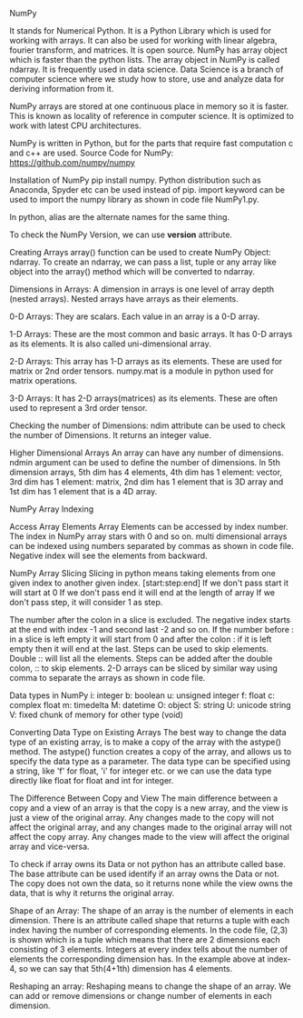 NumPy

It stands for Numerical Python. It is a Python Library which is used for working with arrays.
It can also be used for working with linear algebra, fourier transform, and matrices.
It is open source. NumPy has array object which is faster than the python lists. The array object in NumPy is called ndarray. It is frequently used in data science. Data Science is a branch of computer science where we study how to store, use and analyze data for deriving information from it.

NumPy arrays are stored at one continuous place in memory so it is faster. This is known as locality of reference in computer science. It is optimized to work with latest CPU architectures.

NumPy is written in Python, but for the parts that require fast computation c and c++ are used.
Source Code for NumPy: https://github.com/numpy/numpy

Installation of NumPy
pip install numpy. Python distribution such as Anaconda, Spyder etc can be used instead of pip. import keyword can be used to import the numpy library as shown in code file NumPy1.py.

In python, alias are the alternate names for the same thing.

To check the NumPy Version, we can use __version__ attribute.

Creating Arrays
array() function can be used to create NumPy Object: ndarray.
To create an ndarray, we can pass a list, tuple or any array like object into the array() method which will be converted to ndarray.

Dimensions in Arrays:
A dimension in arrays is one level of array depth (nested arrays). Nested arrays have arrays as their elements.

0-D Arrays:
They are scalars. Each value in an array is a 0-D array.

1-D Arrays:
These are the most common and basic arrays. It has 0-D arrays as its elements. It is also called uni-dimensional array.

2-D Arrays:
This array has 1-D arrays as its elements. These are used for matrix or 2nd order tensors. numpy.mat is a module in python used for matrix operations.

3-D Arrays:
It has 2-D arrays(matrices) as its elements. These are often used to represent a 3rd order tensor.

Checking the number of Dimensions:
ndim attribute can be used to check the number of Dimensions. It returns an integer value.

Higher Dimensional Arrays
An array can have any number of dimensions. ndmin argument can be used to define the number of dimensions.
In 5th dimension arrays, 5th dim has 4 elements, 4th dim has 1 element: vector, 3rd dim has 1 element: matrix, 2nd dim has 1 element that is 3D array and 1st dim has 1 element that is a 4D array.

NumPy Array Indexing

Access Array Elements
Array Elements can be accessed by index number. The index in NumPy array stars with 0 and so on.
multi dimensional arrays can be indexed using numbers separated by commas as shown in code file. Negative index will see the elements from backward.

NumPy Array Slicing
Slicing in python means taking elements from one given index to another given index. 
[start:step:end]
If we don't pass start it will start at 0
If we don't pass end it will end at the length of array
If we don't pass step, it will consider 1 as step.

The number after the colon in a slice is excluded. The negative index starts at the end with index -1 and second last -2 and so on. If the number before : in a slice is left empty it will start from 0 and after the colon : if it is left empty then it will end at the last. Steps can be used to skip elements. Double :: will list all the elements. Steps can be added after the double colon, :: to skip elements. 2-D arrays can be sliced by similar way using comma to separate the arrays as shown in code file. 

Data types in NumPy
i: integer
b: boolean
u: unsigned integer
f: float
c: complex float
m: timedelta
M: datetime
O: object
S: string
U: unicode string
V: fixed chunk of memory for other type (void)

Converting Data Type on Existing Arrays
The best way to change the data type of an existing array, is to make a copy of the array with the astype() method.
The astype() function creates a copy of the array, and allows us to specify the data type as a parameter.
The data type can be specified using a string, like 'f' for float, 'i' for integer etc. or we can use the data type directly like float for float and int for integer.

The Difference Between Copy and View 
The main difference between a copy and a view of an array is that the copy is a new array, and the view is just a view of the original array.
Any changes made to the copy will not affect the original array, and any changes made to the original array will not affect the copy array. Any changes made to the view will affect the original array and vice-versa.

To check if array owns its Data or not
python has an attribute called base. The base attribute can be used identify if an array owns the Data or not. The copy does not own the data, so it returns none while the view owns the data, that is why it returns the original array.

Shape of an Array:
The shape of an array is the number of elements in each dimension. There is an attribute called shape that returns a tuple with each index having the number of corresponding elements. In the code file, (2,3) is shown which is a tuple which means that there are 2 dimensions each consisting of 3 elements. Integers at every index tells about the number of elements the corresponding dimension has. In the example above at index-4, so we can say that 5th(4+1th) dimension has 4 elements.

Reshaping an array:
Reshaping means to change the shape of an array. We can add or remove dimensions or change number of elements in each dimension.